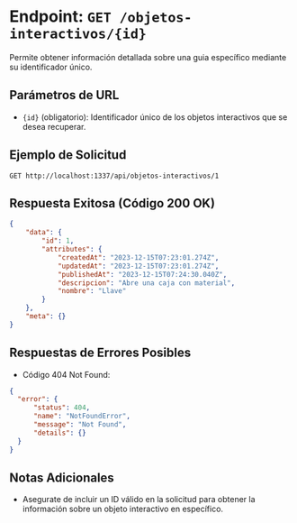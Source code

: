 # Endpoint: `GET /objetos-interactivos/{id}`

Permite obtener información detallada sobre una guia específico mediante su identificador único.

## Parámetros de URL
- `{id}` (obligatorio): Identificador único de los objetos interactivos que se desea recuperar.

## Ejemplo de Solicitud
```http
GET http://localhost:1337/api/objetos-interactivos/1
```

## Respuesta Exitosa (Código 200 OK)
```json
{
    "data": {
        "id": 1,
        "attributes": {
            "createdAt": "2023-12-15T07:23:01.274Z",
            "updatedAt": "2023-12-15T07:23:01.274Z",
            "publishedAt": "2023-12-15T07:24:30.040Z",
            "descripcion": "Abre una caja con material",
            "nombre": "Llave"
        }
    },
    "meta": {}
}
```

## Respuestas de Errores Posibles
- Código 404 Not Found:

```json
{
  "error": {
      "status": 404,
      "name": "NotFoundError",
      "message": "Not Found",
      "details": {}
  }
}
```

## Notas Adicionales

- Asegurate de incluir un ID válido en la solicitud para obtener la información
  sobre un objeto interactivo en específico.